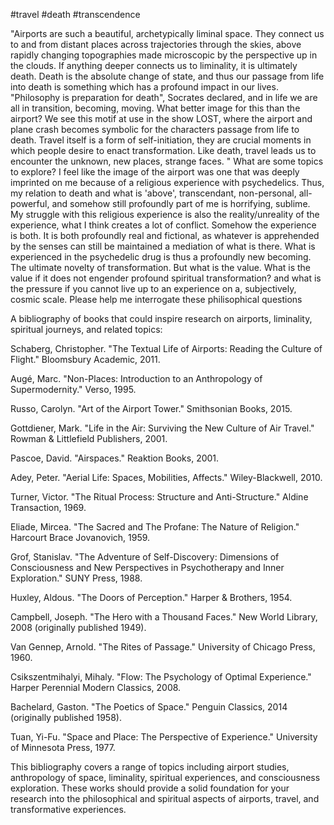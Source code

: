 #travel #death #transcendence 

"Airports are such a beautiful, archetypically liminal space. They connect us to and from distant places across trajectories through the skies, above rapidly changing topographies made microscopic by the perspective up in the clouds. If anything deeper connects us to liminality, it is ultimately death. Death is the absolute change of state, and thus our passage from life into death is something which has a profound impact in our lives. "Philosophy is preparation for death", Socrates declared, and in life we are all in transition, becoming, moving. What better image for this than the airport? We see this motif at use in the show LOST, where the airport and plane crash becomes symbolic for the characters passage from life to death. Travel itself is a form of self-initiation, they are crucial moments in which people desire to enact transformation. Like death, travel leads us to encounter the unknown, new places, strange faces. " What are some topics to explore? I feel like the image of the airport was one that was deeply imprinted on me because of a religious experience with psychedelics. Thus, my relation to death and what is 'above', transcendant, non-personal, all-powerful, and somehow still profoundly part of me is horrifying, sublime. My struggle with this religious experience is also the reality/unreality of the experience, what I think creates a lot of conflict. Somehow the experience is both. It is both profoundly real and fictional, as whatever is apprehended by the senses can still be maintained a mediation of what is there. What is experienced in the psychedelic drug is thus a profoundly new becoming. The ultimate novelty of transformation. But what is the value. What is the value if it does not engender profound spiritual transformation? and what is the pressure if you cannot live up to an experience on a, subjectively, cosmic scale. Please help me interrogate these philisophical questions

  

A bibliography of books that could inspire research on airports, liminality, spiritual journeys, and related topics:

Schaberg, Christopher. "The Textual Life of Airports: Reading the Culture of Flight." Bloomsbury Academic, 2011.

Augé, Marc. "Non-Places: Introduction to an Anthropology of Supermodernity." Verso, 1995.

Russo, Carolyn. "Art of the Airport Tower." Smithsonian Books, 2015.

Gottdiener, Mark. "Life in the Air: Surviving the New Culture of Air Travel." Rowman & Littlefield Publishers, 2001.

Pascoe, David. "Airspaces." Reaktion Books, 2001.

Adey, Peter. "Aerial Life: Spaces, Mobilities, Affects." Wiley-Blackwell, 2010.

Turner, Victor. "The Ritual Process: Structure and Anti-Structure." Aldine Transaction, 1969.

Eliade, Mircea. "The Sacred and The Profane: The Nature of Religion." Harcourt Brace Jovanovich, 1959.

Grof, Stanislav. "The Adventure of Self-Discovery: Dimensions of Consciousness and New Perspectives in Psychotherapy and Inner Exploration." SUNY Press, 1988.

Huxley, Aldous. "The Doors of Perception." Harper & Brothers, 1954.

Campbell, Joseph. "The Hero with a Thousand Faces." New World Library, 2008 (originally published 1949).

Van Gennep, Arnold. "The Rites of Passage." University of Chicago Press, 1960.

Csikszentmihalyi, Mihaly. "Flow: The Psychology of Optimal Experience." Harper Perennial Modern Classics, 2008.

Bachelard, Gaston. "The Poetics of Space." Penguin Classics, 2014 (originally published 1958).

Tuan, Yi-Fu. "Space and Place: The Perspective of Experience." University of Minnesota Press, 1977.

This bibliography covers a range of topics including airport studies, anthropology of space, liminality, spiritual experiences, and consciousness exploration. These works should provide a solid foundation for your research into the philosophical and spiritual aspects of airports, travel, and transformative experiences.